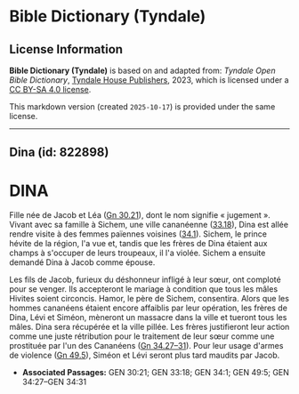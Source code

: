 # Bible Dictionary (Tyndale)

## License Information

**Bible Dictionary (Tyndale)** is based on and adapted from: _Tyndale Open Bible Dictionary_, [Tyndale House Publishers](https://tyndaleopenresources.com/), 2023, which is licensed under a [CC BY-SA 4.0 license](https://creativecommons.org/licenses/by-sa/4.0/legalcode.en).

This markdown version (created `2025-10-17`) is provided under the same license.



--------------------------------

## Dina (id: 822898)

DINA
====

Fille née de Jacob et Léa ([Gn 30\.21](https://ref.ly/Gen30:21)), dont le nom signifie « jugement ». Vivant avec sa famille à Sichem, une ville cananéenne ([33\.18](https://ref.ly/Gen33:18)), Dina est allée rendre visite à des femmes païennes voisines ([34\.1](https://ref.ly/Gen34:1)). Sichem, le prince hévite de la région, l'a vue et, tandis que les frères de Dina étaient aux champs à s'occuper de leurs troupeaux, il l'a violée. Sichem a ensuite demandé Dina à Jacob comme épouse.

Les fils de Jacob, furieux du déshonneur infligé à leur sœur, ont comploté pour se venger. Ils accepteront le mariage à condition que tous les mâles Hivites soient circoncis. Hamor, le père de Sichem, consentira. Alors que les hommes cananéens étaient encore affaiblis par leur opération, les frères de Dina, Lévi et Siméon, mèneront un massacre dans la ville et tueront tous les mâles. Dina sera récupérée et la ville pillée. Les frères justifieront leur action comme une juste rétribution pour le traitement de leur sœur comme une prostituée par l'un des Cananéens ([Gn 34\.27–31](https://ref.ly/Gen34:27-Gen34:31)). Pour leur usage d'armes de violence ([Gn 49\.5](https://ref.ly/Gen49:5)), Siméon et Lévi seront plus tard maudits par Jacob.

* **Associated Passages:** GEN 30:21; GEN 33:18; GEN 34:1; GEN 49:5; GEN 34:27–GEN 34:31


